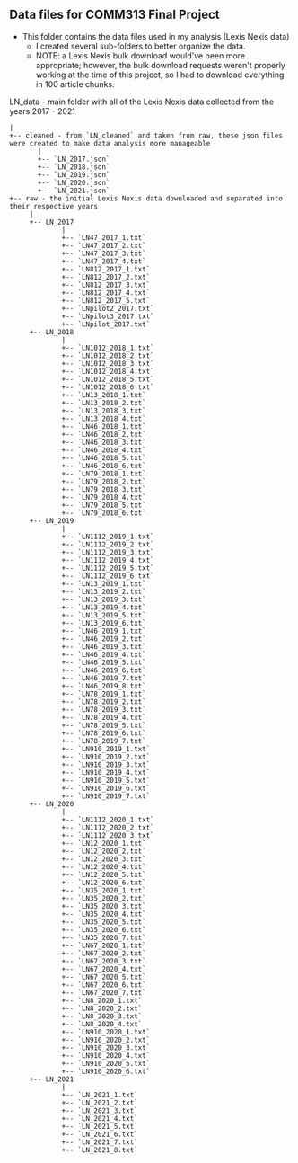 ## Data files for COMM313 Final Project

* This folder contains the data files used in my analysis (Lexis Nexis data)
    * I created several sub-folders to better organize the data.
    * NOTE: a Lexis Nexis bulk download would've been more appropriate; however, the bulk download requests weren't properly working at the time of this project, so I had to download everything in 100 article chunks.
  
 LN_data - main folder with all of the Lexis Nexis data collected from the years 2017 - 2021
 
    |
    +-- cleaned - from `LN_cleaned` and taken from raw, these json files were created to make data analysis more manageable
           |
           +-- `LN_2017.json`
           +-- `LN_2018.json`
           +-- `LN_2019.json`
           +-- `LN_2020.json`
           +-- `LN_2021.json`
    +-- raw - the initial Lexis Nexis data downloaded and separated into their respective years
         |
         +-- LN_2017
                 |
                 +-- `LN47_2017_1.txt`
                 +-- `LN47_2017_2.txt`
                 +-- `LN47_2017_3.txt`
                 +-- `LN47_2017_4.txt`
                 +-- `LN812_2017_1.txt`
                 +-- `LN812_2017_2.txt`
                 +-- `LN812_2017_3.txt`
                 +-- `LN812_2017_4.txt`
                 +-- `LN812_2017_5.txt`
                 +-- `LNpilot2_2017.txt`
                 +-- `LNpilot3_2017.txt`
                 +-- `LNpilot_2017.txt`
         +-- LN_2018
                 |
                 +-- `LN1012_2018_1.txt`
                 +-- `LN1012_2018_2.txt`
                 +-- `LN1012_2018_3.txt`
                 +-- `LN1012_2018_4.txt`
                 +-- `LN1012_2018_5.txt`
                 +-- `LN1012_2018_6.txt`
                 +-- `LN13_2018_1.txt`
                 +-- `LN13_2018_2.txt`
                 +-- `LN13_2018_3.txt`
                 +-- `LN13_2018_4.txt`
                 +-- `LN46_2018_1.txt`
                 +-- `LN46_2018_2.txt`
                 +-- `LN46_2018_3.txt`
                 +-- `LN46_2018_4.txt`
                 +-- `LN46_2018_5.txt`
                 +-- `LN46_2018_6.txt`
                 +-- `LN79_2018_1.txt`
                 +-- `LN79_2018_2.txt`
                 +-- `LN79_2018_3.txt`
                 +-- `LN79_2018_4.txt`
                 +-- `LN79_2018_5.txt`
                 +-- `LN79_2018_6.txt`
         +-- LN_2019
                 |
                 +-- `LN1112_2019_1.txt`
                 +-- `LN1112_2019_2.txt`
                 +-- `LN1112_2019_3.txt`
                 +-- `LN1112_2019_4.txt`
                 +-- `LN1112_2019_5.txt`
                 +-- `LN1112_2019_6.txt`
                 +-- `LN13_2019_1.txt`
                 +-- `LN13_2019_2.txt`
                 +-- `LN13_2019_3.txt`
                 +-- `LN13_2019_4.txt`
                 +-- `LN13_2019_5.txt`
                 +-- `LN13_2019_6.txt`
                 +-- `LN46_2019_1.txt`
                 +-- `LN46_2019_2.txt`
                 +-- `LN46_2019_3.txt`
                 +-- `LN46_2019_4.txt`
                 +-- `LN46_2019_5.txt`
                 +-- `LN46_2019_6.txt`
                 +-- `LN46_2019_7.txt`
                 +-- `LN46_2019_8.txt`
                 +-- `LN78_2019_1.txt`
                 +-- `LN78_2019_2.txt`
                 +-- `LN78_2019_3.txt`
                 +-- `LN78_2019_4.txt`
                 +-- `LN78_2019_5.txt`
                 +-- `LN78_2019_6.txt`
                 +-- `LN78_2019_7.txt`
                 +-- `LN910_2019_1.txt`
                 +-- `LN910_2019_2.txt`
                 +-- `LN910_2019_3.txt`
                 +-- `LN910_2019_4.txt`
                 +-- `LN910_2019_5.txt`
                 +-- `LN910_2019_6.txt`
                 +-- `LN910_2019_7.txt`
         +-- LN_2020
                 |
                 +-- `LN1112_2020_1.txt`
                 +-- `LN1112_2020_2.txt`
                 +-- `LN1112_2020_3.txt`
                 +-- `LN12_2020_1.txt`
                 +-- `LN12_2020_2.txt`
                 +-- `LN12_2020_3.txt`
                 +-- `LN12_2020_4.txt`
                 +-- `LN12_2020_5.txt`
                 +-- `LN12_2020_6.txt`
                 +-- `LN35_2020_1.txt`
                 +-- `LN35_2020_2.txt`
                 +-- `LN35_2020_3.txt`
                 +-- `LN35_2020_4.txt`
                 +-- `LN35_2020_5.txt`
                 +-- `LN35_2020_6.txt`
                 +-- `LN35_2020_7.txt`
                 +-- `LN67_2020_1.txt`
                 +-- `LN67_2020_2.txt`
                 +-- `LN67_2020_3.txt`
                 +-- `LN67_2020_4.txt`
                 +-- `LN67_2020_5.txt`
                 +-- `LN67_2020_6.txt`
                 +-- `LN67_2020_7.txt`
                 +-- `LN8_2020_1.txt`
                 +-- `LN8_2020_2.txt`
                 +-- `LN8_2020_3.txt`
                 +-- `LN8_2020_4.txt`
                 +-- `LN910_2020_1.txt`
                 +-- `LN910_2020_2.txt`
                 +-- `LN910_2020_3.txt`
                 +-- `LN910_2020_4.txt`
                 +-- `LN910_2020_5.txt`
                 +-- `LN910_2020_6.txt`
         +-- LN_2021
                 |
                 +-- `LN_2021_1.txt`
                 +-- `LN_2021_2.txt`
                 +-- `LN_2021_3.txt`
                 +-- `LN_2021_4.txt`
                 +-- `LN_2021_5.txt`
                 +-- `LN_2021_6.txt`
                 +-- `LN_2021_7.txt`
                 +-- `LN_2021_8.txt`
    
